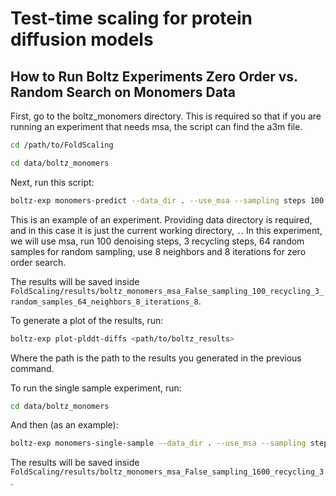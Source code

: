 # Test-time scaling for protein diffusion models

## How to Run Boltz Experiments Zero Order vs. Random Search on Monomers Data

First, go to the boltz_monomers directory. This is required so that if you are running an experiment that needs msa, the script can find the a3m file.

```bash
cd /path/to/FoldScaling
```

```bash
cd data/boltz_monomers
```

Next, run this script:
```bash
boltz-exp monomers-predict --data_dir . --use_msa --sampling steps 100 --recycling_steps 3 --num_random_samples 64 --num_neighbors 8 --num_iterations 8
```

This is an example of an experiment. Providing data directory is required, and in this case it is just the current working directory, `.`. In this experiment, we will use msa, run 100 denoising steps, 3 recycling steps, 64 random samples for random sampling, use 8 neighbors and 8 iterations for zero order search.

The results will be saved inside `FoldScaling/results/boltz_monomers_msa_False_sampling_100_recycling_3_random_samples_64_neighbors_8_iterations_8`.

To generate a plot of the results, run:
```bash
boltz-exp plot-plddt-diffs <path/to/boltz_results>
```
Where the path is the path to the results you generated in the previous command.

To run the single sample experiment, run:
```bash
cd data/boltz_monomers
```

And then (as an example):
```bash
boltz-exp monomers-single-sample --data_dir . --use_msa --sampling steps 1600 --recycling_steps 3
```
The results will be saved inside `FoldScaling/results/boltz_monomers_msa_False_sampling_1600_recycling_3`.
